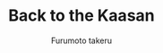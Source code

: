 --- 
slug: "back-to-the-kaasan"
title: "Back to the Kaasan"
publishdate: "2018-12-18"
src: "https://365manga.net/manga/back-to-the-kaasan"
author: "Furumoto takeru "
image: "https://data.365manga.net/images/thumbnails/32740-back-to-the-kaasan.jpg"
tags: ["Comedy","Seinen","Shounen","Shounen ai","Supernatural"]
chapters: ["Chapter 17 ","Chapter 16: The Day Love Was Born ","Chapter 15: Mother's Corn Soup ","Chapter 14: A Mermaid Love Story ","Chapter 13: The Story Of An Electrifying Teacher ","Chapter 12 ","Chapter 11: Yannno Is Yanno"," No Need To Change. Reason Being? She Is A Girl Too ","Chapter 10: Hello There"," Hanada Kasumi. Be Sure To Return Home"," Okay? ","Chapter 9: The Two Of Them ","Chapter 8 ","Chapter 7 ","Chapter 6 ","Chapter 5 ","Chapter 4 ","Chapter 3 ","Chapter 2 ","Chapter 1"]
chapterlinks: ["https://365manga.net/back-to-the-kaasan/chapter-17.html","https://365manga.net/back-to-the-kaasan/chapter-16.html","https://365manga.net/back-to-the-kaasan/chapter-15.html","https://365manga.net/back-to-the-kaasan/chapter-14.html","https://365manga.net/back-to-the-kaasan/chapter-13.html","https://365manga.net/back-to-the-kaasan/chapter-12.html","https://365manga.net/back-to-the-kaasan/chapter-11.html","https://365manga.net/back-to-the-kaasan/chapter-10.html","https://365manga.net/back-to-the-kaasan/chapter-9.html","https://365manga.net/back-to-the-kaasan/chapter-8.html","https://365manga.net/back-to-the-kaasan/chapter-7.html","https://365manga.net/back-to-the-kaasan/chapter-6.html","https://365manga.net/back-to-the-kaasan/chapter-5.html","https://365manga.net/back-to-the-kaasan/chapter-4.html","https://365manga.net/back-to-the-kaasan/chapter-3.html","https://365manga.net/back-to-the-kaasan/chapter-2.html","https://365manga.net/back-to-the-kaasan/chapter-1.html"]
description: "Back to the Kaasan summary is updating. Come visit Mangakakalot.com sometime to read the latest chapter of Back to the Kaasan. If you have any question about this manga, Please don't hesitate to contact us or translate team. Hope you enjoy it."
---